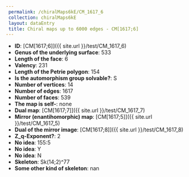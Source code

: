 ```yaml
--- 
 permalink: /chiralMaps6kE/CM_1617_6 
 collection: chiralMaps6kE
 layout: dataEntry
 title: Chiral maps up to 6000 edges - CM[1617;6]
---
```


- **ID**: [CM[1617;6]]({{ site.url }}/test/CM_1617_6)
- **Genus of the underlying surface**: 533
- **Length of the face**: 6
- **Valency**: 231
- **Length of the Petrie polygon**: 154
- **Is the automorphism group solvable?**: S
- **Number of vertices**: 14
- **Number of edges**: 1617
- **Number of faces**: 539
- **The map is self-**: none
- **Dual map**: [CM[1617;7]]({{ site.url }}/test/CM_1617_7)
- **Mirror (enantihomorphic) map**: [CM[1617;5]]({{ site.url }}/test/CM_1617_5)
- **Dual of the mirror image**: [CM[1617;8]]({{ site.url }}/test/CM_1617_8)
- **Z_q-Exponent?**: 2
- **No idea**:  155:5
- **No idea**: Y
- **No idea**: N
- **Skeleton**: Sk(14;2)^77
- **Some other kind of skeleton**: nan
